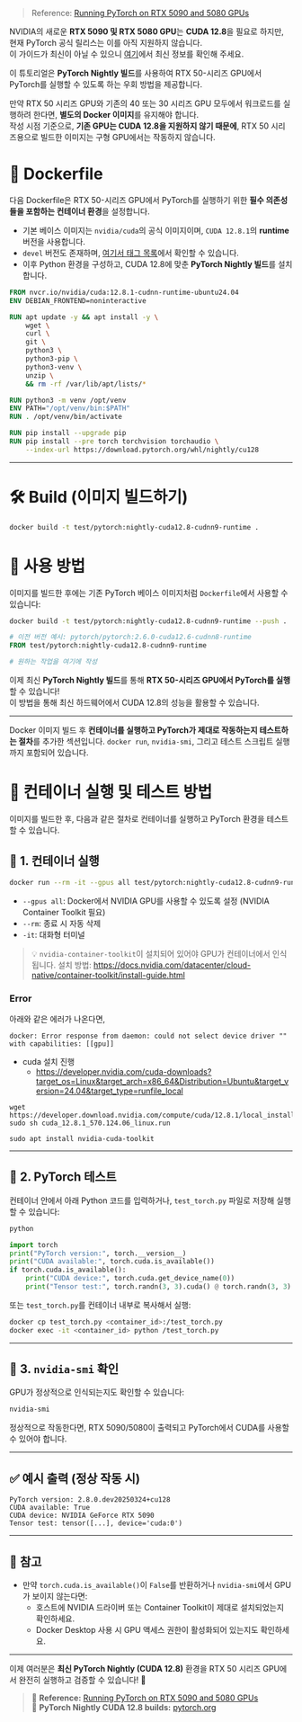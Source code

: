> Reference: [Running PyTorch on RTX 5090 and 5080 GPUs](https://docs.salad.com/tutorials/pytorch-rtx5090#dockerfile)


NVIDIA의 새로운 **RTX 5090 및 RTX 5080 GPU**는 **CUDA 12.8**을 필요로 하지만, 현재 PyTorch 공식 릴리스는 이를 아직 지원하지 않습니다.  
이 가이드가 최신이 아닐 수 있으니 [여기](https://pytorch.org)에서 최신 정보를 확인해 주세요.

이 튜토리얼은 **PyTorch Nightly 빌드**를 사용하여 RTX 50-시리즈 GPU에서 PyTorch를 실행할 수 있도록 하는 우회 방법을 제공합니다.

만약 RTX 50 시리즈 GPU와 기존의 40 또는 30 시리즈 GPU 모두에서 워크로드를 실행하려 한다면, **별도의 Docker 이미지**를 유지해야 합니다.  
작성 시점 기준으로, **기존 GPU는 CUDA 12.8을 지원하지 않기 때문에**, RTX 50 시리즈용으로 빌드한 이미지는 구형 GPU에서는 작동하지 않습니다.


# 🐳 Dockerfile

다음 Dockerfile은 RTX 50-시리즈 GPU에서 PyTorch를 실행하기 위한 **필수 의존성들을 포함하는 컨테이너 환경**을 설정합니다.

- 기본 베이스 이미지는 `nvidia/cuda`의 공식 이미지이며, `CUDA 12.8.1`의 **runtime** 버전을 사용합니다.
- `devel` 버전도 존재하며, [여기서 태그 목록](https://catalog.ngc.nvidia.com/orgs/nvidia/containers/cuda/tags)에서 확인할 수 있습니다.
- 이후 Python 환경을 구성하고, CUDA 12.8에 맞춘 **PyTorch Nightly 빌드**를 설치합니다.

```dockerfile
FROM nvcr.io/nvidia/cuda:12.8.1-cudnn-runtime-ubuntu24.04
ENV DEBIAN_FRONTEND=noninteractive

RUN apt update -y && apt install -y \
    wget \
    curl \
    git \
    python3 \
    python3-pip \
    python3-venv \
    unzip \
    && rm -rf /var/lib/apt/lists/*

RUN python3 -m venv /opt/venv
ENV PATH="/opt/venv/bin:$PATH"
RUN . /opt/venv/bin/activate

RUN pip install --upgrade pip
RUN pip install --pre torch torchvision torchaudio \
    --index-url https://download.pytorch.org/whl/nightly/cu128
```

---

# 🛠️ Build (이미지 빌드하기)


```bash
docker build -t test/pytorch:nightly-cuda12.8-cudnn9-runtime .
```


# 🚀 사용 방법

이미지를 빌드한 후에는 기존 PyTorch 베이스 이미지처럼 `Dockerfile`에서 사용할 수 있습니다:


```bash
docker build -t test/pytorch:nightly-cuda12.8-cudnn9-runtime --push .
```


```dockerfile
# 이전 버전 예시: pytorch/pytorch:2.6.0-cuda12.6-cudnn8-runtime
FROM test/pytorch:nightly-cuda12.8-cudnn9-runtime

# 원하는 작업을 여기에 작성
```

이제 최신 **PyTorch Nightly 빌드**를 통해 **RTX 50-시리즈 GPU에서 PyTorch를 실행**할 수 있습니다!  
이 방법을 통해 최신 하드웨어에서 CUDA 12.8의 성능을 활용할 수 있습니다.

---

Docker 이미지 빌드 후 **컨테이너를 실행하고 PyTorch가 제대로 작동하는지 테스트하는 절차**를 추가한 섹션입니다. 
`docker run`, `nvidia-smi`, 그리고 테스트 스크립트 실행까지 포함되어 있습니다.


# 🧪 컨테이너 실행 및 테스트 방법

이미지를 빌드한 후, 다음과 같은 절차로 컨테이너를 실행하고 PyTorch 환경을 테스트할 수 있습니다.

## 🧱 1. 컨테이너 실행

```bash
docker run --rm -it --gpus all test/pytorch:nightly-cuda12.8-cudnn9-runtime /bin/bash
```

- `--gpus all`: Docker에서 NVIDIA GPU를 사용할 수 있도록 설정 (NVIDIA Container Toolkit 필요)
- `--rm`: 종료 시 자동 삭제
- `-it`: 대화형 터미널

> 💡 `nvidia-container-toolkit`이 설치되어 있어야 GPU가 컨테이너에서 인식됩니다. 설치 방법: https://docs.nvidia.com/datacenter/cloud-native/container-toolkit/install-guide.html


### Error

아래와 같은 에러가 나온다면,
```
docker: Error response from daemon: could not select device driver "" with capabilities: [[gpu]]

```

- cuda 설치 진행
    - https://developer.nvidia.com/cuda-downloads?target_os=Linux&target_arch=x86_64&Distribution=Ubuntu&target_version=24.04&target_type=runfile_local

```
wget https://developer.download.nvidia.com/compute/cuda/12.8.1/local_installers/cuda_12.8.1_570.124.06_linux.run
sudo sh cuda_12.8.1_570.124.06_linux.run
```

```
sudo apt install nvidia-cuda-toolkit
```

---

## 🧠 2. PyTorch 테스트

컨테이너 안에서 아래 Python 코드를 입력하거나, `test_torch.py` 파일로 저장해 실행할 수 있습니다:

```bash
python
```

```python
import torch
print("PyTorch version:", torch.__version__)
print("CUDA available:", torch.cuda.is_available())
if torch.cuda.is_available():
    print("CUDA device:", torch.cuda.get_device_name(0))
    print("Tensor test:", torch.randn(3, 3).cuda() @ torch.randn(3, 3).cuda())
```

또는 `test_torch.py`를 컨테이너 내부로 복사해서 실행:

```bash
docker cp test_torch.py <container_id>:/test_torch.py
docker exec -it <container_id> python /test_torch.py
```

---

## 🧊 3. `nvidia-smi` 확인

GPU가 정상적으로 인식되는지도 확인할 수 있습니다:

```bash
nvidia-smi
```

정상적으로 작동한다면, RTX 5090/5080이 출력되고 PyTorch에서 CUDA를 사용할 수 있어야 합니다.

---

## ✅ 예시 출력 (정상 작동 시)

```
PyTorch version: 2.8.0.dev20250324+cu128
CUDA available: True
CUDA device: NVIDIA GeForce RTX 5090
Tensor test: tensor([...], device='cuda:0')
```

---

## 📌 참고

- 만약 `torch.cuda.is_available()`이 `False`를 반환하거나 `nvidia-smi`에서 GPU가 보이지 않는다면:
  - 호스트에 NVIDIA 드라이버 또는 Container Toolkit이 제대로 설치되었는지 확인하세요.
  - Docker Desktop 사용 시 GPU 액세스 권한이 활성화되어 있는지도 확인하세요.

---

이제 여러분은 **최신 PyTorch Nightly (CUDA 12.8)** 환경을 RTX 50 시리즈 GPU에서 완전히 실행하고 검증할 수 있습니다! 🎉

> 🔗 **Reference:** [Running PyTorch on RTX 5090 and 5080 GPUs](https://docs.salad.com/tutorials/pytorch-rtx5090#dockerfile)  
> 🔗 **PyTorch Nightly CUDA 12.8 builds:** [pytorch.org](https://pytorch.org)